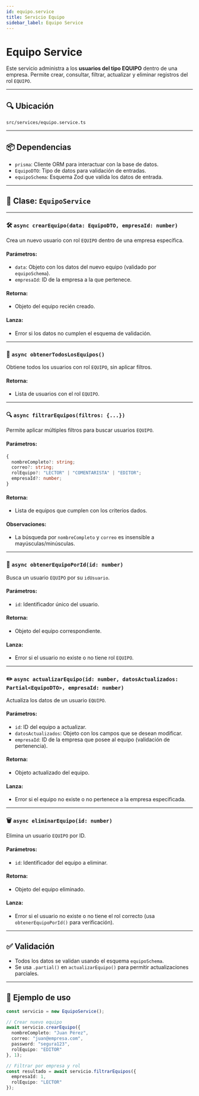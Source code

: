 ```yaml
---
id: equipo.service
title: Servicio Equipo
sidebar_label: Equipo Service
---
```


# Equipo Service

Este servicio administra a los **usuarios del tipo EQUIPO** dentro de una empresa. Permite crear, consultar, filtrar, actualizar y eliminar registros del rol `EQUIPO`.

---

## 🔍 Ubicación

`src/services/equipo.service.ts`

---

## 📦 Dependencias

* `prisma`: Cliente ORM para interactuar con la base de datos.
* `EquipoDTO`: Tipo de datos para validación de entradas.
* `equipoSchema`: Esquema Zod que valida los datos de entrada.

---

## 🧩 Clase: `EquipoService`

---

### 🛠️ `async crearEquipo(data: EquipoDTO, empresaId: number)`

Crea un nuevo usuario con rol `EQUIPO` dentro de una empresa específica.

#### Parámetros:

* `data`: Objeto con los datos del nuevo equipo (validado por `equipoSchema`).
* `empresaId`: ID de la empresa a la que pertenece.

#### Retorna:

* Objeto del equipo recién creado.

#### Lanza:

* Error si los datos no cumplen el esquema de validación.

---

### 📄 `async obtenerTodosLosEquipos()`

Obtiene todos los usuarios con rol `EQUIPO`, sin aplicar filtros.

#### Retorna:

* Lista de usuarios con el rol `EQUIPO`.

---

### 🔍 `async filtrarEquipos(filtros: {...})`

Permite aplicar múltiples filtros para buscar usuarios `EQUIPO`.

#### Parámetros:

```ts
{
  nombreCompleto?: string;
  correo?: string;
  rolEquipo?: "LECTOR" | "COMENTARISTA" | "EDITOR";
  empresaId?: number;
}
```

#### Retorna:

* Lista de equipos que cumplen con los criterios dados.

#### Observaciones:

* La búsqueda por `nombreCompleto` y `correo` es insensible a mayúsculas/minúsculas.

---

### 🔎 `async obtenerEquipoPorId(id: number)`

Busca un usuario `EQUIPO` por su `idUsuario`.

#### Parámetros:

* `id`: Identificador único del usuario.

#### Retorna:

* Objeto del equipo correspondiente.

#### Lanza:

* Error si el usuario no existe o no tiene rol `EQUIPO`.

---

### ✏️ `async actualizarEquipo(id: number, datosActualizados: Partial<EquipoDTO>, empresaId: number)`

Actualiza los datos de un usuario `EQUIPO`.

#### Parámetros:

* `id`: ID del equipo a actualizar.
* `datosActualizados`: Objeto con los campos que se desean modificar.
* `empresaId`: ID de la empresa que posee al equipo (validación de pertenencia).

#### Retorna:

* Objeto actualizado del equipo.

#### Lanza:

* Error si el equipo no existe o no pertenece a la empresa especificada.

---

### 🗑️ `async eliminarEquipo(id: number)`

Elimina un usuario `EQUIPO` por ID.

#### Parámetros:

* `id`: Identificador del equipo a eliminar.

#### Retorna:

* Objeto del equipo eliminado.

#### Lanza:

* Error si el usuario no existe o no tiene el rol correcto (usa `obtenerEquipoPorId()` para verificación).

---

## ✅ Validación

* Todos los datos se validan usando el esquema `equipoSchema`.
* Se usa `.partial()` en `actualizarEquipo()` para permitir actualizaciones parciales.

---

## 🧪 Ejemplo de uso

```ts
const servicio = new EquipoService();

// Crear nuevo equipo
await servicio.crearEquipo({
  nombreCompleto: "Juan Pérez",
  correo: "juan@empresa.com",
  password: "segura123",
  rolEquipo: "EDITOR"
}, 1);

// Filtrar por empresa y rol
const resultado = await servicio.filtrarEquipos({
  empresaId: 1,
  rolEquipo: "LECTOR"
});
```
